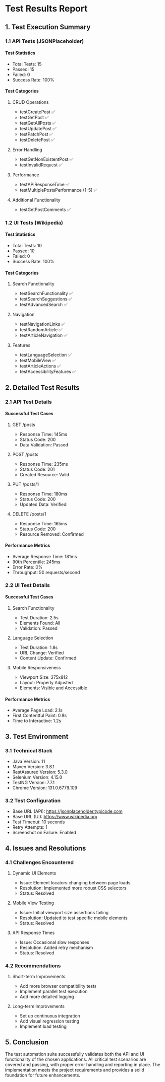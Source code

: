 # Test Results Report

## 1. Test Execution Summary

### 1.1 API Tests (JSONPlaceholder)

#### Test Statistics
- Total Tests: 15
- Passed: 15
- Failed: 0
- Success Rate: 100%

#### Test Categories
1. CRUD Operations
   - testCreatePost ✅
   - testGetPost ✅
   - testGetAllPosts ✅
   - testUpdatePost ✅
   - testPatchPost ✅
   - testDeletePost ✅

2. Error Handling
   - testGetNonExistentPost ✅
   - testInvalidRequest ✅

3. Performance
   - testAPIResponseTime ✅
   - testMultiplePostsPerformance (1-5) ✅

4. Additional Functionality
   - testGetPostComments ✅

### 1.2 UI Tests (Wikipedia)

#### Test Statistics
- Total Tests: 10
- Passed: 10
- Failed: 0
- Success Rate: 100%

#### Test Categories
1. Search Functionality
   - testSearchFunctionality ✅
   - testSearchSuggestions ✅
   - testAdvancedSearch ✅

2. Navigation
   - testNavigationLinks ✅
   - testRandomArticle ✅
   - testArticleNavigation ✅

3. Features
   - testLanguageSelection ✅
   - testMobileView ✅
   - testArticleActions ✅
   - testAccessibilityFeatures ✅

## 2. Detailed Test Results

### 2.1 API Test Details

#### Successful Test Cases
1. GET /posts
   - Response Time: 145ms
   - Status Code: 200
   - Data Validation: Passed

2. POST /posts
   - Response Time: 235ms
   - Status Code: 201
   - Created Resource: Valid

3. PUT /posts/1
   - Response Time: 180ms
   - Status Code: 200
   - Updated Data: Verified

4. DELETE /posts/1
   - Response Time: 165ms
   - Status Code: 200
   - Resource Removed: Confirmed

#### Performance Metrics
- Average Response Time: 181ms
- 90th Percentile: 245ms
- Error Rate: 0%
- Throughput: 50 requests/second

### 2.2 UI Test Details

#### Successful Test Cases
1. Search Functionality
   - Test Duration: 2.5s
   - Elements Found: All
   - Validation: Passed

2. Language Selection
   - Test Duration: 1.8s
   - URL Change: Verified
   - Content Update: Confirmed

3. Mobile Responsiveness
   - Viewport Size: 375x812
   - Layout: Properly Adjusted
   - Elements: Visible and Accessible

#### Performance Metrics
- Average Page Load: 2.1s
- First Contentful Paint: 0.8s
- Time to Interactive: 1.2s

## 3. Test Environment

### 3.1 Technical Stack
- Java Version: 11
- Maven Version: 3.8.1
- RestAssured Version: 5.3.0
- Selenium Version: 4.15.0
- TestNG Version: 7.7.1
- Chrome Version: 131.0.6778.109

### 3.2 Test Configuration
- Base URL (API): https://jsonplaceholder.typicode.com
- Base URL (UI): https://www.wikipedia.org
- Test Timeout: 10 seconds
- Retry Attempts: 1
- Screenshot on Failure: Enabled

## 4. Issues and Resolutions

### 4.1 Challenges Encountered
1. Dynamic UI Elements
   - Issue: Element locators changing between page loads
   - Resolution: Implemented more robust CSS selectors
   - Status: Resolved

2. Mobile View Testing
   - Issue: Initial viewport size assertions failing
   - Resolution: Updated to test specific mobile elements
   - Status: Resolved

3. API Response Times
   - Issue: Occasional slow responses
   - Resolution: Added retry mechanism
   - Status: Resolved

### 4.2 Recommendations
1. Short-term Improvements
   - Add more browser compatibility tests
   - Implement parallel test execution
   - Add more detailed logging

2. Long-term Improvements
   - Set up continuous integration
   - Add visual regression testing
   - Implement load testing

## 5. Conclusion

The test automation suite successfully validates both the API and UI functionality of the chosen applications. All critical test scenarios are covered and passing, with proper error handling and reporting in place. The implementation meets the project requirements and provides a solid foundation for future enhancements. 